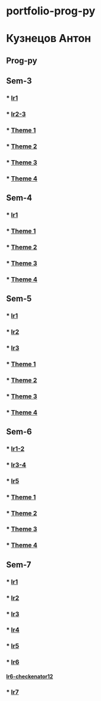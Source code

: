 # portfolio-prog-py
# Кузнецов Антон


## Prog-py

## Sem-3
### * [lr1](/sem3/sem3-lr1)
### * [lr2-3](/sem3/sem3-lr2-3)
### * [Theme 1](/sem3/work1)
### * [Theme 2](/sem3/work2)
### * [Theme 3](/sem3/work3)
### * [Theme 4](/sem3/work4)
## Sem-4
### * [lr1](/sem4/sem4-lr1)
### * [Theme 1](/sem4/work1)
### * [Theme 2](/sem4/work2)
### * [Theme 3](/sem4/work3)
### * [Theme 4](/sem4/work4)
## Sem-5
### * [lr1](/sem5/sem5-lr1)
### * [lr2](/sem5/sem5-lr2)
### * [lr3](/sem5/sem5-lr3)
### * [Theme 1](/sem5/work1)
### * [Theme 2](/sem5/work2)
### * [Theme 3](/sem5/work3)
### * [Theme 4](/sem5/work4)
## Sem-6
### * [lr1-2](/sem6/sem6-lr1-2-lektor)
### * [lr3-4](/sem6/sem6-lr3-4)
### * [lr5](/sem6/sem6-lr5)
### * [Theme 1](/sem4/work1)
### * [Theme 2](/sem4/work2)
### * [Theme 3](/sem4/work3)
### * [Theme 4](/sem4/work4)
## Sem-7
### * [lr1](https://replit.com/@FourwFourw/prog7-lr1#main.py)
### * [lr2](https://hub.docker.com/repository/docker/fourwqw/prog7-lr1)
### * [lr3](https://replit.com/@FourwFourw/prog7-lr3#main.py)
### * [lr4](/sem7/lr4)
### * [lr5](https://replit.com/@FourwFourw/prog7-lr5-v20#main.py)
### * [lr6](https://replit.com/@FourwFourw/prog7-lr6)
#### [lr6-checkenator12](https://replit.com/@FourwFourw/prog7-checkenator12?v=1)
### * [lr7](/sem7/lr7/lr7.pdf)
